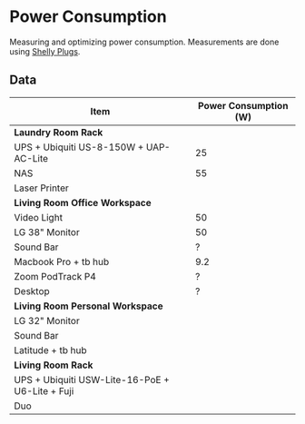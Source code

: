 # Power Consumption

Measuring and optimizing power consumption.
Measurements are done using [Shelly Plugs](shelly-plug.html).

## Data

Item|Power Consumption (W)
----|---------------------
**Laundry Room Rack**|
UPS + Ubiquiti US-8-150W + UAP-AC-Lite|25
NAS|55
Laser Printer|
**Living Room Office Workspace**|
Video Light|50
LG 38" Monitor| 50
Sound Bar|?
Macbook Pro + tb hub|9.2
Zoom PodTrack P4|?
Desktop|?
**Living Room Personal Workspace**|
LG 32" Monitor|
Sound Bar|
Latitude + tb hub|
**Living Room Rack**|
UPS + Ubiquiti USW-Lite-16-PoE + U6-Lite + Fuji|
Duo|
